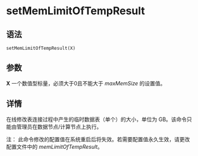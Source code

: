 # setMemLimitOfTempResult

## 语法

`setMemLimitOfTempResult(X)`

## 参数

**X** 一个数值型标量，必须大于0且不能大于 *maxMemSize* 的设置值。

## 详情

在线修改表连接过程中产生的临时数据表（单个）的大小，单位为 GB。该命令只能由管理员在数据节点/计算节点上执行。

注： 此命令修改的配置值在系统重启后将失效。若需要配置值永久生效，请更改配置文件中的
*memLimitOfTempResult*。

